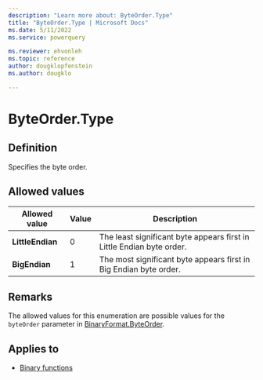 ```yaml
---
description: "Learn more about: ByteOrder.Type"
title: "ByteOrder.Type | Microsoft Docs"
ms.date: 5/11/2022
ms.service: powerquery

ms.reviewer: ehvonleh
ms.topic: reference
author: dougklopfenstein
ms.author: dougklo

---
```

# ByteOrder.Type

## Definition

Specifies the byte order.

## Allowed values

|Allowed value|Value|Description|
| ------- | -- | --------- |
|**LittleEndian**|0|The least significant byte appears first in Little Endian byte order.|
|**BigEndian**|1|The most significant byte appears first in Big Endian byte order.|

## Remarks

The allowed values for this enumeration are possible values for the `byteOrder` parameter in [BinaryFormat.ByteOrder](binaryformat-byteorder.md).

## Applies to

* [Binary functions](binary-functions.md)
